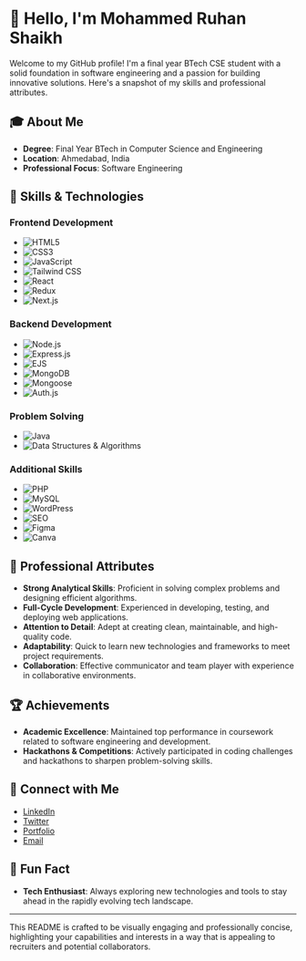 # 👋 Hello, I'm Mohammed Ruhan Shaikh

Welcome to my GitHub profile! I'm a final year BTech CSE student with a solid foundation in software engineering and a passion for building innovative solutions. Here's a snapshot of my skills and professional attributes.

## 🎓 About Me

- **Degree**: Final Year BTech in Computer Science and Engineering
- **Location**: Ahmedabad, India
- **Professional Focus**: Software Engineering

## 🚀 Skills & Technologies

### Frontend Development
- ![HTML5](https://img.shields.io/badge/HTML5-%23E34F26?style=flat&logo=html5&logoColor=white)
- ![CSS3](https://img.shields.io/badge/CSS3-%231572B6?style=flat&logo=css3&logoColor=white)
- ![JavaScript](https://img.shields.io/badge/JavaScript-%23F7DF1E?style=flat&logo=javascript&logoColor=black)
- ![Tailwind CSS](https://img.shields.io/badge/Tailwind%20CSS-%2347A248?style=flat&logo=tailwind-css&logoColor=white)
- ![React](https://img.shields.io/badge/React-%2361DAFB?style=flat&logo=react&logoColor=black)
- ![Redux](https://img.shields.io/badge/Redux-%23764ABC?style=flat&logo=redux&logoColor=white)
- ![Next.js](https://img.shields.io/badge/Next.js-%23000000?style=flat&logo=next.js&logoColor=white)

### Backend Development
- ![Node.js](https://img.shields.io/badge/Node.js-%23339933?style=flat&logo=node.js&logoColor=white)
- ![Express.js](https://img.shields.io/badge/Express.js-%23000000?style=flat&logo=express&logoColor=white)
- ![EJS](https://img.shields.io/badge/EJS-%234F5B93?style=flat&logo=ejs&logoColor=white)
- ![MongoDB](https://img.shields.io/badge/MongoDB-%2347A248?style=flat&logo=mongodb&logoColor=white)
- ![Mongoose](https://img.shields.io/badge/Mongoose-%23880000?style=flat&logo=mongoose&logoColor=white)
- ![Auth.js](https://img.shields.io/badge/Auth.js-%230D6EFD?style=flat&logo=auth&logoColor=white)

### Problem Solving
- ![Java](https://img.shields.io/badge/Java-%23007396?style=flat&logo=java&logoColor=white)
- ![Data Structures & Algorithms](https://img.shields.io/badge/DSA-%234F5B93?style=flat&logo=python&logoColor=white)

### Additional Skills
- ![PHP](https://img.shields.io/badge/PHP-%23777BB4?style=flat&logo=php&logoColor=white)
- ![MySQL](https://img.shields.io/badge/MySQL-%234479A1?style=flat&logo=mysql&logoColor=white)
- ![WordPress](https://img.shields.io/badge/WordPress-%2321759B?style=flat&logo=wordpress&logoColor=white)
- ![SEO](https://img.shields.io/badge/SEO-%23000000?style=flat&logo=seo&logoColor=white)
- ![Figma](https://img.shields.io/badge/Figma-%F24E1E?style=flat&logo=figma&logoColor=white)
- ![Canva](https://img.shields.io/badge/Canva-%2300C4CC?style=flat&logo=canva&logoColor=white)

## 🌟 Professional Attributes

- **Strong Analytical Skills**: Proficient in solving complex problems and designing efficient algorithms.
- **Full-Cycle Development**: Experienced in developing, testing, and deploying web applications.
- **Attention to Detail**: Adept at creating clean, maintainable, and high-quality code.
- **Adaptability**: Quick to learn new technologies and frameworks to meet project requirements.
- **Collaboration**: Effective communicator and team player with experience in collaborative environments.

## 🏆 Achievements

- **Academic Excellence**: Maintained top performance in coursework related to software engineering and development.
- **Hackathons & Competitions**: Actively participated in coding challenges and hackathons to sharpen problem-solving skills.

## 🔗 Connect with Me

- [LinkedIn](https://www.linkedin.com/in/your-profile/)
- [Twitter](https://twitter.com/your-profile)
- [Portfolio](https://your-portfolio-link)
- [Email](mailto:ruhan1192002@gmail.com)

## 🌟 Fun Fact

- **Tech Enthusiast**: Always exploring new technologies and tools to stay ahead in the rapidly evolving tech landscape.

---

This README is crafted to be visually engaging and professionally concise, highlighting your capabilities and interests in a way that is appealing to recruiters and potential collaborators.
